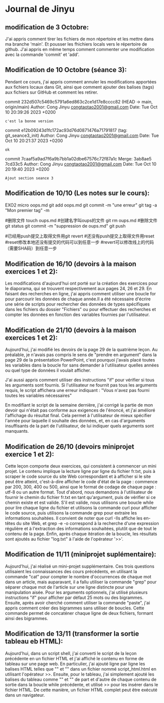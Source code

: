# Journal de Jinyu

## modification de 3 Octobre: 

J'ai appris comment tirer les fichiers de mon répertoire et les mettre dans ma branche 'main'. Et pousser les fhichiers locals vers le répertoire de github. J'ai appris en même temps comment commenter une modification avec la commande 'commit' et 'add'. 

## Modification de 10 Octobre (séance 3): 

Pendant ce cours, j'ai appris comment annuler les modifications apportées aux fichiers locaux dans Git, ainsi que comment ajouter des balises (tags) aux fichiers sur GitHub et comment les retirer.

commit 232d507c5469c5791a6ed863c2ce1d17e8cccc82 (HEAD -> main, origin/main)
Author: Cong Jinyu <congtaotao2001@gmail.com>
Date:   Tue Oct 10 20:39:26 2023 +0200

    c'est la bonne version

commit e12b09243d1fc172ac93d76d0871476a71791817 (tag: git_seance3_init)
Author: Cong Jinyu <congtaotao2001@gmail.com>
Date:   Tue Oct 10 20:21:37 2023 +0200

    ok

commit 7caaf5a9ad7f6a9b7bb1a02dbe67576c72f87a1c
Merge: 3ab8ae5 7cd33c5
Author: Cong Jinyu <congtaotao2001@gmail.com>
Date:   Tue Oct 10 20:19:40 2023 +0200

    Ajout section seance 3

## Modification de 10/10 (Les notes sur le cours): 

EXO2
micro oops.md
git add oops.md
git commit -m "une erreur"
git tag -a "Mon premier tag" -m <SHA>

#删除文件
touch oups.md #创建名字叫oups的文件
git rm oups.md #删除文件
git status
git commit -m  "suppression de oups.md"
git push

#已经用push提交上取得文件用git revert
#还没有push提交上取得文件用reset
#reset修改本地还没有提交的代码可以到任意一步
#revert可以修改线上的代码（需要SHA码）到任意一步

## Modification de 16/10 (devoirs à la maison exercices 1 et 2):

Les modifications d'aujourd'hui ont porté sur la création des exercices pour le diaporama, qui se trouvent respectivement aux pages 24, 26 et 29. En faisant des recherches en ligne, j'ai appris comment utiliser une boucle for pour parcourir les données de chaque année.Il a été nécessaire d'écrire une série de scripts pour rechercher des données de types spécifiques dans les fichiers du dossier "Fichiers" ou pour effectuer des recherches et compter les données en fonction des variables fournies par l'utilisateur.

## Modification de 21/10 (devoirs à la maison exercices 1 et 2):

Aujourd'hui, j'ai modifié les devoirs de la page 29 de la quatrième leçon. Au préalable, je n'avais pas compris le sens de "prendre en argument" dans la page 29 de la présentation PowerPoint, c'est pourquoi j'avais placé toutes les variables dans la boucle for sans demander à l'utilisateur quelles années ou quel type de données il voulait afficher.<br>

J'ai aussi appris comment utiliser des instructions "if" pour vérifier si tous les arguments sont fournis. Si l'utilisateur ne fournit pas tous les arguments requis, le script affichera une erreur indiquant : "Vous n'avez pas fourni toutes les variables nécessaires"<br>

En modifiant le script de la semaine dernière, j'ai corrigé la partie de mon devoir qui n'était pas conforme aux exigences de l'énoncé, et j'ai amélioré l'affichage du résultat final. Cela permet à l'utilisateur de mieux spécifier l'année pour laquelle il souhaite des données, et, en cas d'arguments insuffisants de la part de l'utilisateur, de lui indiquer quels arguments sont manquants.

## Modification de 26/10 (devoirs miniprojet exercice 1 et 2):

Cette leçon comporte deux exercices, qui consistent à commencer un mini projet. Le contenu implique la lecture ligne par ligne du fichier fr.txt, puis à scraper le code source du site Web correspondant et à afficher si le site peut être atteint, c'est-à-dire afficher le code d'état de la page : commence par 200, 300, 400 ou 500, ainsi que le format de codage de chaque page : utf-8 ou un autre format. Tout d'abord, nous demandons à l'utilisateur de fournir le chemin du fichier fr.txt en tant qu'argument, puis de vérifier si ce chemin existe et est valide. S'il est valide, nous utilisons une boucle while pour lire chaque ligne du fichier et utilisons la commande curl pour afficher le code source, puis utilisons la commande grep pour extraire les informations souhaitées. Il convient de noter que curl -Ils affiche les en-têtes du site Web, et grep -e -o correspond à la recherche d'une expression régulière et à l'extraction des informations souhaitées, plutôt que de tout le contenu de la page. Enfin, après chaque itération de la boucle, les résultats sont ajoutés au fichier "log.txt" à l'aide de l'opérateur '>>'.

## Modification de 11/11 (miniprojet suplémentaire):

Aujourd'hui, j'ai réalisé un mini-projet supplémentaire. Ces trois questions utilisaient les connaissances des cours précédents, en utilisant la commande "cat" pour compter le nombre d'occurrences de chaque mot dans un article, mais auparavant, il a fallu utiliser la commande "grep" pour séparer chaque mot de l'article sur une ligne distincte pour une manipulation aisée. Pour les arguments optionnels, j'ai utilisé plusieurs instructions "if" pour afficher par défaut 25 mots ou des bigrammes. Ensuite, après avoir cherché comment utiliser la commande "paste", j'ai appris comment créer des bigrammes sans utiliser de boucles. Cette commande permet de concaténer chaque ligne de deux fichiers, formant ainsi des bigrammes.

## Modification de 13/11 (transformer la sortie tableau eb HTML):

Aujourd'hui, dans un script shell, j'ai converti le script de la leçon précédente en un fichier HTML et j'ai affiché le contenu en forme de tableau sur une page web. En particulier, j'ai ajouté ligne par ligne les balises HTML telles que "<html>" et "<body>" dans un fichier nommé script_html.html en utilisant l'opérateur >>. Ensuite, pour le tableau, j'ai simplement ajouté les balises du tableau comme "<tr>" et "<td>" de part et d'autre de chaque contenu de sortie dans la boucle while précédente, et utilisé >> pour les insérer dans le fichier HTML. De cette manière, un fichier HTML complet peut être exécuté dans un navigateur.




